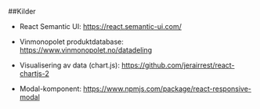 ##Kilder

* React Semantic UI:
https://react.semantic-ui.com/

* Vinmonopolet produktdatabase:
https://www.vinmonopolet.no/datadeling

* Visualisering av data (chart.js):
https://github.com/jerairrest/react-chartjs-2

* Modal-komponent:
https://www.npmjs.com/package/react-responsive-modal

